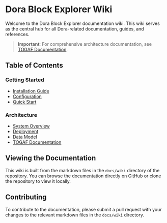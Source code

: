# Dora Block Explorer Wiki

Welcome to the Dora Block Explorer documentation wiki. This wiki serves as the central hub for all Dora-related documentation, guides, and references.

> **Important**: For comprehensive architecture documentation, see [TOGAF Documentation](TOGAF-Documentation).

## Table of Contents

### Getting Started
- [Installation Guide](Getting-Started/Installation)
- [Configuration](Getting-Started/Configuration)
- [Quick Start](Getting-Started/Quick-Start)

### Architecture
- [System Overview](Architecture/System-Overview)
- [Deployment](Architecture/Deployment)
- [Data Model](Architecture/Data-Model)
- [TOGAF Documentation](TOGAF-Documentation)

## Viewing the Documentation

This wiki is built from the markdown files in the `docs/wiki` directory of the repository. You can browse the documentation directly on GitHub or clone the repository to view it locally.

## Contributing

To contribute to the documentation, please submit a pull request with your changes to the relevant markdown files in the `docs/wiki` directory.
